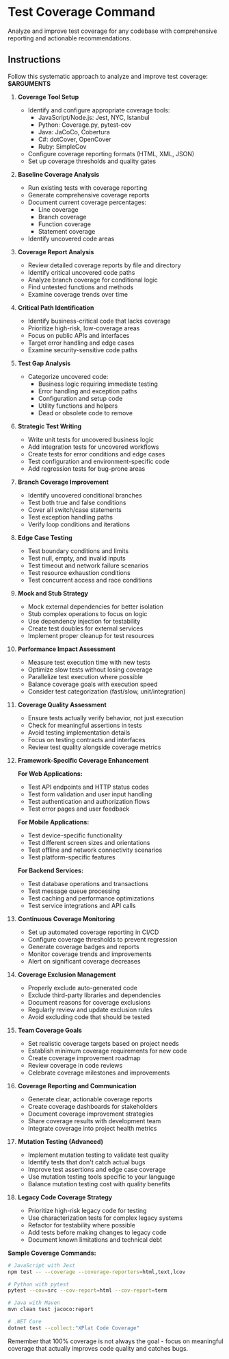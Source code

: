 # Test Coverage Command

Analyze and improve test coverage for any codebase with comprehensive reporting and actionable recommendations.

## Instructions

Follow this systematic approach to analyze and improve test coverage: **$ARGUMENTS**

1. **Coverage Tool Setup**
   - Identify and configure appropriate coverage tools:
     - JavaScript/Node.js: Jest, NYC, Istanbul
     - Python: Coverage.py, pytest-cov
     - Java: JaCoCo, Cobertura
     - C#: dotCover, OpenCover
     - Ruby: SimpleCov
   - Configure coverage reporting formats (HTML, XML, JSON)
   - Set up coverage thresholds and quality gates

2. **Baseline Coverage Analysis**
   - Run existing tests with coverage reporting
   - Generate comprehensive coverage reports
   - Document current coverage percentages:
     - Line coverage
     - Branch coverage
     - Function coverage
     - Statement coverage
   - Identify uncovered code areas

3. **Coverage Report Analysis**
   - Review detailed coverage reports by file and directory
   - Identify critical uncovered code paths
   - Analyze branch coverage for conditional logic
   - Find untested functions and methods
   - Examine coverage trends over time

4. **Critical Path Identification**
   - Identify business-critical code that lacks coverage
   - Prioritize high-risk, low-coverage areas
   - Focus on public APIs and interfaces
   - Target error handling and edge cases
   - Examine security-sensitive code paths

5. **Test Gap Analysis**
   - Categorize uncovered code:
     - Business logic requiring immediate testing
     - Error handling and exception paths
     - Configuration and setup code
     - Utility functions and helpers
     - Dead or obsolete code to remove

6. **Strategic Test Writing**
   - Write unit tests for uncovered business logic
   - Add integration tests for uncovered workflows
   - Create tests for error conditions and edge cases
   - Test configuration and environment-specific code
   - Add regression tests for bug-prone areas

7. **Branch Coverage Improvement**
   - Identify uncovered conditional branches
   - Test both true and false conditions
   - Cover all switch/case statements
   - Test exception handling paths
   - Verify loop conditions and iterations

8. **Edge Case Testing**
   - Test boundary conditions and limits
   - Test null, empty, and invalid inputs
   - Test timeout and network failure scenarios
   - Test resource exhaustion conditions
   - Test concurrent access and race conditions

9. **Mock and Stub Strategy**
   - Mock external dependencies for better isolation
   - Stub complex operations to focus on logic
   - Use dependency injection for testability
   - Create test doubles for external services
   - Implement proper cleanup for test resources

10. **Performance Impact Assessment**
    - Measure test execution time with new tests
    - Optimize slow tests without losing coverage
    - Parallelize test execution where possible
    - Balance coverage goals with execution speed
    - Consider test categorization (fast/slow, unit/integration)

11. **Coverage Quality Assessment**
    - Ensure tests actually verify behavior, not just execution
    - Check for meaningful assertions in tests
    - Avoid testing implementation details
    - Focus on testing contracts and interfaces
    - Review test quality alongside coverage metrics

12. **Framework-Specific Coverage Enhancement**
    
    **For Web Applications:**
    - Test API endpoints and HTTP status codes
    - Test form validation and user input handling
    - Test authentication and authorization flows
    - Test error pages and user feedback

    **For Mobile Applications:**
    - Test device-specific functionality
    - Test different screen sizes and orientations
    - Test offline and network connectivity scenarios
    - Test platform-specific features

    **For Backend Services:**
    - Test database operations and transactions
    - Test message queue processing
    - Test caching and performance optimizations
    - Test service integrations and API calls

13. **Continuous Coverage Monitoring**
    - Set up automated coverage reporting in CI/CD
    - Configure coverage thresholds to prevent regression
    - Generate coverage badges and reports
    - Monitor coverage trends and improvements
    - Alert on significant coverage decreases

14. **Coverage Exclusion Management**
    - Properly exclude auto-generated code
    - Exclude third-party libraries and dependencies
    - Document reasons for coverage exclusions
    - Regularly review and update exclusion rules
    - Avoid excluding code that should be tested

15. **Team Coverage Goals**
    - Set realistic coverage targets based on project needs
    - Establish minimum coverage requirements for new code
    - Create coverage improvement roadmap
    - Review coverage in code reviews
    - Celebrate coverage milestones and improvements

16. **Coverage Reporting and Communication**
    - Generate clear, actionable coverage reports
    - Create coverage dashboards for stakeholders
    - Document coverage improvement strategies
    - Share coverage results with development team
    - Integrate coverage into project health metrics

17. **Mutation Testing (Advanced)**
    - Implement mutation testing to validate test quality
    - Identify tests that don't catch actual bugs
    - Improve test assertions and edge case coverage
    - Use mutation testing tools specific to your language
    - Balance mutation testing cost with quality benefits

18. **Legacy Code Coverage Strategy**
    - Prioritize high-risk legacy code for testing
    - Use characterization tests for complex legacy systems
    - Refactor for testability where possible
    - Add tests before making changes to legacy code
    - Document known limitations and technical debt

**Sample Coverage Commands:**

```bash
# JavaScript with Jest
npm test -- --coverage --coverage-reporters=html,text,lcov

# Python with pytest
pytest --cov=src --cov-report=html --cov-report=term

# Java with Maven
mvn clean test jacoco:report

# .NET Core
dotnet test --collect:"XPlat Code Coverage"
```

Remember that 100% coverage is not always the goal - focus on meaningful coverage that actually improves code quality and catches bugs.